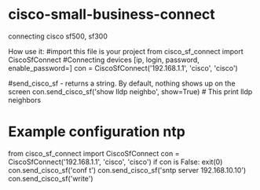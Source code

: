 # cisco-small-business-connect
connecting cisco sf500, sf300


How use it:
#import this file is your project
from cisco_sf_connect import CiscoSfConnect
#Connecting devices [ip, login, password, enable_password=]
con = CiscoSfConnect('192.168.1.1', 'cisco', 'cisco')


#send_cisco_sf - returns a string. By default, nothing shows up on the screen
con.send_cisco_sf('show  lldp neighbo', show=True) # This print lldp neighbors

# Example configuration ntp
from cisco_sf_connect import CiscoSfConnect
con = CiscoSfConnect('192.168.1.1', 'cisco', 'cisco')
if con is False:
    exit(0)
con.send_cisco_sf('conf t')
con.send_cisco_sf('sntp server 192.168.10.10')
con.send_cisco_sf('write')


